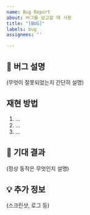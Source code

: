 ```yaml
---
name: Bug Report
about: 버그를 보고할 때 사용
title: "[BUG]"
labels: bug
assignees: ''

---
```


## 🐛 버그 설명
(무엇이 잘못되었는지 간단히 설명)

## 재현 방법
1. ...
2. ...
3. ...

## 📌 기대 결과
(정상 동작은 무엇인지 설명)

## 💡 추가 정보
(스크린샷, 로그 등)
